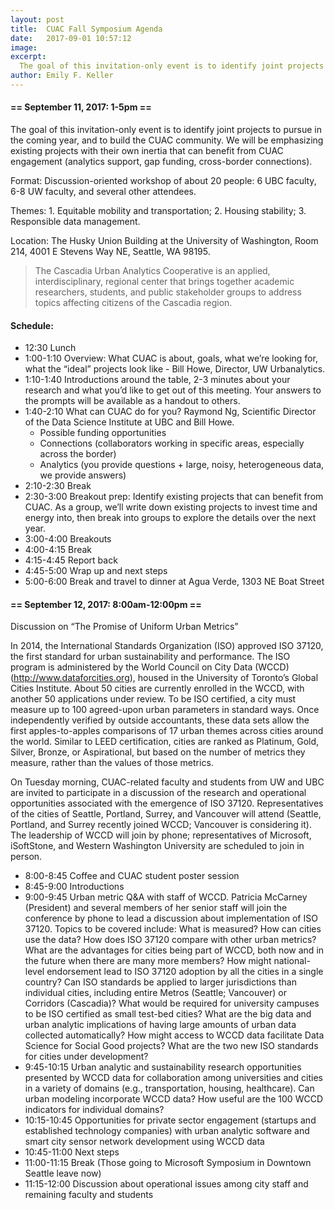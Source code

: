 ```yaml
---
layout: post
title:  CUAC Fall Symposium Agenda
date:   2017-09-01 10:57:12
image:
excerpt:
  The goal of this invitation-only event is to identify joint projects to pursue in the coming year, and to build the CUAC community.  We will be emphasizing existing projects with their own inertia that can benefit from CUAC engagement (analytics support, gap funding, cross-border connections).
author: Emily F. Keller
---
```


#### == September 11, 2017: 1-5pm ==

The goal of this invitation-only event is to identify joint projects to pursue in the coming year, and to build the CUAC community.  We will be emphasizing existing projects with their own inertia that can benefit from CUAC engagement (analytics support, gap funding, cross-border connections).

Format: Discussion-oriented workshop of about 20 people: 6 UBC faculty, 6-8 UW faculty, and several other attendees.

Themes: 1. Equitable mobility and transportation; 2. Housing stability; 3. Responsible data management.

Location: The Husky Union Building at the University of Washington, Room 214, 4001 E Stevens Way NE, Seattle, WA 98195.

> The Cascadia Urban Analytics Cooperative is an applied, interdisciplinary, regional center that brings together academic researchers, students, and public stakeholder groups to address topics affecting citizens of the Cascadia region.

#### Schedule:

* 12:30 Lunch
* 1:00-1:10 Overview: What CUAC is about, goals, what we’re looking for, what the “ideal” projects look like - Bill Howe, Director, UW Urbanalytics.
* 1:10-1:40 Introductions around the table, 2-3 minutes about your research and what you’d like to get out of this meeting. Your answers to the prompts will be available as a handout to others.
* 1:40-2:10 What can CUAC do for you? Raymond Ng, Scientific Director of the Data Science Institute at UBC and Bill Howe.
	* Possible funding opportunities
	* Connections (collaborators working in specific areas, especially across the border)
	* Analytics (you provide questions + large, noisy, heterogeneous data, we provide answers)
* 2:10-2:30 Break
* 2:30-3:00 Breakout prep: Identify existing projects that can benefit from CUAC. As a group, we’ll write down existing projects to invest time and energy into, then break into groups to explore the details over the next year.
* 3:00-4:00 Breakouts
* 4:00-4:15 Break
* 4:15-4:45 Report back
* 4:45-5:00 Wrap up and next steps
* 5:00-6:00 Break and travel to dinner at Agua Verde, 1303 NE Boat Street

#### == September 12, 2017: 8:00am-12:00pm ==

Discussion on “The Promise of Uniform Urban Metrics”

In 2014, the International Standards Organization (ISO) approved ISO 37120, the first standard for urban sustainability and performance. The ISO program is administered by the World Council on City Data (WCCD) (http://www.dataforcities.org), housed in the University of Toronto’s Global Cities Institute. About 50 cities are currently enrolled in the WCCD, with another 50 applications under review. To be ISO certified, a city must measure up to 100 agreed-upon urban parameters in standard ways. Once independently verified by outside accountants, these data sets allow the first apples-to-apples comparisons of 17 urban themes across cities around the world. Similar to LEED certification, cities are ranked as Platinum, Gold, Silver, Bronze, or Aspirational, but based on the number of metrics they measure, rather than the values of those metrics.

On Tuesday morning, CUAC-related faculty and students from UW and UBC are invited to participate in a discussion of the research and operational opportunities associated with the emergence of ISO 37120. Representatives of the cities of Seattle, Portland, Surrey, and Vancouver will attend (Seattle, Portland, and Surrey recently joined WCCD; Vancouver is considering it). The leadership of WCCD will join by phone; representatives of Microsoft, iSoftStone, and Western Washington University are scheduled to join in person.

* 8:00-8:45 Coffee and CUAC student poster session
* 8:45-9:00 Introductions
* 9:00-9:45 Urban metric Q&A with staff of WCCD. Patricia McCarney (President) and several members of her senior staff will join the conference by phone to lead a discussion about implementation of ISO 37120. Topics to be covered include: What is measured? How can cities use the data? How does ISO 37120 compare with other urban metrics? What are the advantages for cities being part of WCCD, both now and in the future when there are many more members? How might national-level endorsement lead to ISO 37120 adoption by all the cities in a single country? Can ISO standards be applied to larger jurisdictions than individual cities, including entire Metros (Seattle; Vancouver) or Corridors (Cascadia)? What would be required for university campuses to be ISO certified as small test-bed cities? What are the big data and urban analytic implications of having large amounts of urban data collected automatically? How might access to WCCD data facilitate Data Science for Social Good projects? What are the two new ISO standards for cities under development?
* 9:45-10:15 Urban analytic and sustainability research opportunities presented by WCCD data for collaboration among universities and cities in a variety of domains (e.g., transportation, housing, healthcare). Can urban modeling incorporate WCCD data? How useful are the 100 WCCD indicators for individual domains?
* 10:15-10:45 Opportunities for private sector engagement (startups and established technology companies) with urban analytic software and smart city sensor network development using WCCD data
* 10:45-11:00 Next steps
* 11:00-11:15 Break (Those going to Microsoft Symposium in Downtown Seattle leave now)
* 11:15-12:00 Discussion about operational issues among city staff and remaining faculty and students